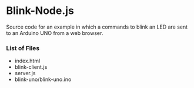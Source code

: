 # Blink-Node.js
Source code for an example in which a commands to blink an LED are sent to an Arduino UNO from a web browser.

### List of Files
- index.html
- blink-client.js
- server.js
- blink-uno/blink-uno.ino
